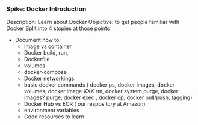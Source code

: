 
### Spike: Docker Introduction
Description: Learn about Docker
Objective: to get people familiar with Docker
Split into 4 stopies at those points
* Document how to:
  * Image vs container
  * Docker build, run,
  * Dockerfile
  * volumes
  * docker-compose
  * Docker networkings
  * basic docker commands ( docker ps, docker images, docker volumes, docker image XXX rm, docker system purge, docker images? purge, docker exec , docker cp, docker pull/push, tagging)
  * Docker Hub vs ECR ( our respository at Amazon)
  * environment variables
  * Good resourses to learn
